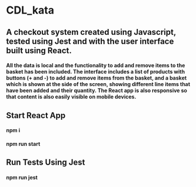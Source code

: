 # CDL_kata

## A checkout system created using Javascript, tested using Jest and with the user interface built using React.

#### All the data is local and the functionality to add and remove items to the basket has been included. The interface includes a list of products with buttons (+ and -) to add and remove items from the basket, and a basket which is shown at the side of the screen, showing different line items that have been added and their quantity. The React app is also responsive so that content is also easily visible on mobile devices.

## Start React App
#### npm i
#### npm run start

## Run Tests Using Jest
#### npm run jest
